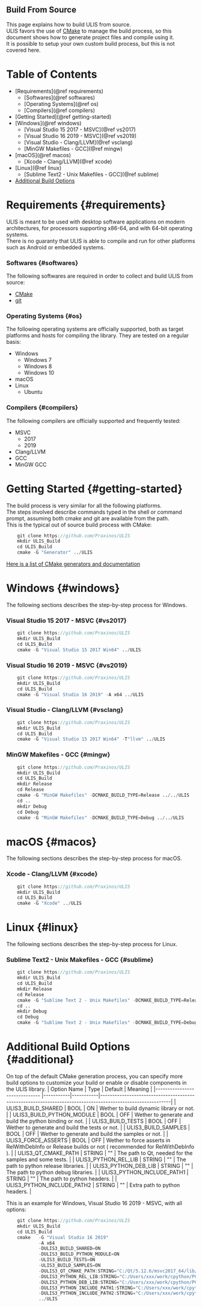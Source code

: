 ## Build From Source
This page explains how to build ULIS from source.  
ULIS favors the use of [CMake](https://cmake.org/) to manage the build process, so this document shows how to generate project files and compile using it.  
It is possible to setup your own custom build process, but this is not covered here.

# Table of Contents
- [Requirements](@ref requirements)
    + [Softwares](@ref softwares)
    + [Operating Systems](@ref os)
    + [Compilers](@ref compilers)
- [Getting Started](@ref getting-started)
- [Windows](@ref windows)
    + [Visual Studio 15 2017 - MSVC](@ref vs2017)
    + [Visual Studio 16 2019 - MSVC](@ref vs2019)
    + [Visual Studio - Clang/LLVM](@ref vsclang)
    + [MinGW Makefiles - GCC](@ref mingw)
- [macOS](@ref macos)
    + [Xcode - Clang/LLVM](@ref xcode)
- [Linux](@ref linux)
    + [Sublime Text2 - Unix Makefiles - GCC](@ref sublime)
- [Additional Build Options](@additional)
# Requirements {#requirements}
ULIS is meant to be used with desktop software applications on modern architectures, for processors supporting x86-64, and with 64-bit operating systems.  
There is no guaranty that ULIS is able to compile and run for other platforms such as Android or embedded systems.

### Softwares {#softwares}
The following softwares are required in order to collect and build ULIS from source:
- [CMake](https://cmake.org/)
- [git](https://git-scm.com/)

### Operating Systems {#os}
The following operating systems are officially supported, both as target platforms and hosts for compiling the library. They are tested on a regular basis:
- Windows
    + Windows 7
    + Windows 8
    + Windows 10
- macOS
- Linux
    + Ubuntu

### Compilers {#compilers}
The following compilers are officially supported and frequently tested:
- MSVC
    + 2017
    + 2019
- Clang/LLVM
- GCC
- MinGW GCC

# Getting Started {#getting-started}
The build process is very similar for all the following platforms.  
The steps involved describe commands typed in the shell or command prompt, assuming both cmake and git are available from the path.  
This is the typical out of source build process with CMake:

```d
    git clone https://github.com/Praxinos/ULIS
    mkdir ULIS_Build
    cd ULIS_Build
    cmake -G "Generator" ../ULIS
```
[Here is a list of CMake generators and documentation](https://cmake.org/cmake/help/latest/manual/cmake-generators.7.html)

# Windows {#windows}
The following sections describes the step-by-step process for Windows.
### Visual Studio 15 2017 - MSVC {#vs2017}
```d
    git clone https://github.com/Praxinos/ULIS
    mkdir ULIS_Build
    cd ULIS_Build
    cmake -G "Visual Studio 15 2017 Win64" ../ULIS
```
### Visual Studio 16 2019 - MSVC {#vs2019}
```d
    git clone https://github.com/Praxinos/ULIS
    mkdir ULIS_Build
    cd ULIS_Build
    cmake -G "Visual Studio 16 2019" -A x64 ../ULIS
```
### Visual Studio - Clang/LLVM {#vsclang}
```d
    git clone https://github.com/Praxinos/ULIS
    mkdir ULIS_Build
    cd ULIS_Build
    cmake -G "Visual Studio 15 2017 Win64" -T"llvm" ../ULIS
```
### MinGW Makefiles - GCC {#mingw}
```d
    git clone https://github.com/Praxinos/ULIS
    mkdir ULIS_Build
    cd ULIS_Build
    mkdir Release
    cd Release
    cmake -G "MinGW Makefiles" -DCMAKE_BUILD_TYPE=Release ../../ULIS
    cd ..
    mkdir Debug
    cd Debug
    cmake -G "MinGW Makefiles" -DCMAKE_BUILD_TYPE=Debug ../../ULIS
```
# macOS {#macos}
The following sections describes the step-by-step process for macOS.
### Xcode - Clang/LLVM {#xcode}
```d
    git clone https://github.com/Praxinos/ULIS
    mkdir ULIS_Build
    cd ULIS_Build
    cmake -G "Xcode" ../ULIS
```
# Linux {#linux}
The following sections describes the step-by-step process for Linux.
### Sublime Text2 - Unix Makefiles - GCC {#sublime}
```d
    git clone https://github.com/Praxinos/ULIS
    mkdir ULIS_Build
    cd ULIS_Build
    mkdir Release
    cd Release
    cmake -G "Sublime Text 2 - Unix Makefiles" -DCMAKE_BUILD_TYPE=Release ../../ULIS
    cd ..
    mkdir Debug
    cd Debug
    cmake -G "Sublime Text 2 - Unix Makefiles" -DCMAKE_BUILD_TYPE=Debug ../../ULIS
```

# Additional Build Options {#additional}
On top of the default CMake generation process, you can specify more build options to customize your build or enable or disable components in the ULIS library.
| Option Name                   | Type      | Default   | Meaning                                                                                                   |
|------------------------------ |-----------|-----------|-----------------------------------------------------------------------------------------------------------|
| ULIS3_BUILD_SHARED            | BOOL      | ON        | Wether to build dynamic library or not.                                                                   |
| ULIS3_BUILD_PYTHON_MODULE     | BOOL      | OFF       | Wether to generate and build the python binding or not.                                                   |
| ULIS3_BUILD_TESTS             | BOOL      | OFF       | Wether to generate and build the tests or not.                                                            |
| ULIS3_BUILD_SAMPLES           | BOOL      | OFF       | Wether to generate and build the samples or not.                                                          |
| ULIS3_FORCE_ASSERTS           | BOOL      | OFF       | Wether to force asserts in RelWithDebInfo or Release builds or not ( recommended for RelWithDebInfo ).    |
| ULIS3_QT_CMAKE_PATH           | STRING    | ""        | The path to Qt, needed for the samples and some tests.                                                    |
| ULIS3_PYTHON_REL_LIB          | STRING    | ""        | The path to python release libraries.                                                                     |
| ULIS3_PYTHON_DEB_LIB          | STRING    | ""        | The path to python debug libraries.                                                                       |
| ULIS3_PYTHON_INCLUDE_PATH1    | STRING    | ""        | The path to python headers.                                                                               |
| ULIS3_PYTHON_INCLUDE_PATH2    | STRING    | ""        | Extra path to python headers.                                                                             |

This is an example for Windows, Visual Studio 16 2019 - MSVC, with all options:
```d
    git clone https://github.com/Praxinos/ULIS
    mkdir ULIS_Build
    cd ULIS_Build
    cmake   -G "Visual Studio 16 2019"                                                              ^
            -A x64                                                                                  ^
            -DULIS3_BUILD_SHARED=ON                                                                 ^
            -DULIS3_BUILD_PYTHON_MODULE=ON                                                          ^
            -ULIS3_BUILD_TESTS=ON                                                                   ^
            -ULIS3_BUILD_SAMPLES=ON                                                                 ^
            -DULIS3_QT_CMAKE_PATH:STRING="C:/Qt/5.12.6/msvc2017_64/lib/cmake/"                      ^
            -DULIS3_PYTHON_REL_LIB:STRING="C:/Users/xxx/work/cpython/PCbuild/amd64/python39.lib"    ^
            -DULIS3_PYTHON_DEB_LIB:STRING="C:/Users/xxx/work/cpython/PCbuild/amd64/python39_d.lib"  ^
            -DULIS3_PYTHON_INCLUDE_PATH1:STRING="C:/Users/xxx/work/cpython/Include/"                ^
            -DULIS3_PYTHON_INCLUDE_PATH2:STRING="C:/Users/xxx/work/cpython/PC/"                     ^
            ../ULIS
```

